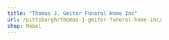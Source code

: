 ```yaml
---
title: "Thomas J. Gmiter Funeral Home Inc"
url: /pittsburgh/thomas-j-gmiter-funeral-home-inc/
shop: Möbel
---
```

